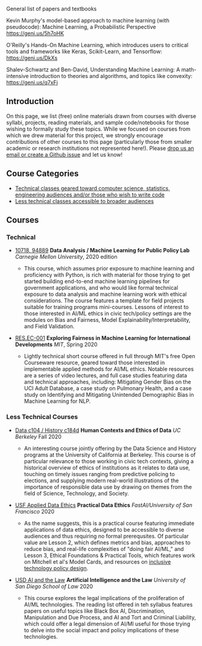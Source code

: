 General list of papers and textbooks


Kevin Murphy's model-based approach to machine learning (with pseudocode): Machine Learning, a Probabilistic Perspective https://geni.us/5h7oHK

O'Reilly's Hands-On Machine Learning, which introduces users to critical tools and frameworks like Keras, Scikit-Learn, and Tensorflow: https://geni.us/DkXs

Shalev-Schwartz and Ben-David, Understanding Machine Learning: A math-intensive introduction to theories and algorithms, and topics like convexity: https://geni.us/q7xFj


Introduction
-------------

On this page, we list (free) online materials drawn from courses with diverse syllabi, projects, reading materials, and sample code/notebooks for those wishing to formally study these topics.  While we focused on courses from which we drew material for this project, we strongly encourage contributions of other courses to this page (particularly those from smaller academic or research institutions not represented here!). Please [drop us an email or create a Github issue](https://github.com/XDgov/MLBias/tree/main/Contribute) and let us know!    


Course Categories
------------------

- [Technical classes geared toward computer science, statistics, engineering audiences and/or those who wish to write code](#technical)
- [Less technical classes accessible to broader audiences](#less-technical-courses)



Courses
-------

### Technical

- [10718, 94889](https://github.com/dssg/mlforpublicpolicylab) **Data Analysis / Machine Learning for Public Policy Lab** *Carnegie Mellon University*, 2020 edition
	- This course, which assumes prior exposure to machine learning and proficiency with Python, is rich with material for those trying to get started building end-to-end machine learning pipelines for government applications, and who would like formal technical exposure to data analysis and machine learning work with ethical considerations. The course features a template for field projects suitable for training programs mini-courses. Lessons of interest to those interested in AI/ML ethics in civic tech/policy settings are the modules on Bias and Fairness, Model Explainability/Interpretability, and Field Validation.

- [RES.EC-001](https://ocw.mit.edu/resources/res-ec-001-exploring-fairness-in-machine-learning-for-international-development-spring-2020/index.htm#) **Exploring Fairness in Machine Learning for International Developments** *MIT*, Spring 2020 
	- Lightly technical short course offered in full through MIT's free Open Courseware resource, geared toward those interested in implementable applied methods for AI/ML ethics. Notable resources are a series of video lectures, and full case studies featuring data and technical approaches, including: Mitigating Gender Bias on the UCI Adult Database, a case study on Pulmonary Health, and a case study on Identifying and Mitigating Unintended Demographic Bias in Machine Learning for NLP.


### Less Technical Courses

- [Data c104 / History c184d](https://data.berkeley.edu/data-c104-fall-2020-syllabus) **Human Contexts and Ethics of Data** *UC Berkeley* Fall 2020 

   - An interesting course jointly offering by the Data Science and History programs at the University of California at Berkeley. This course is of particular relevance to those working in civic tech contexts, giving a historical overview of ethics of institutions as it relates to data use, touching on timely issues ranging from predictive policing to elections, and supplying modern real-world illustrations of the importance of responsible data use by drawing on themes from the field of Science, Technology, and Society.  
- [USF Applied Data Ethics](https://ethics.fast.ai) **Practical Data Ethics** *FastAI/University of San Francisco* 2020 
  
  - As the name suggests, this is a practical course featuring immediate applications of data ethics, designed to be accessible to diverse audiences and thus requiring no formal prerequsites. Of particular value are Lesson 2, which defines metrics and bias, approaches to reduce bias, and real-life complexities of "doing fair AI/ML," and Lesson 3, Ethical Foundations & Practical Tools, which features work on Mitchell et al's Model Cards, and resources on [inclusive technology policy design](https://link.springer.com/article/10.1007/s10676-019-09497-z). 
- [USD AI and the Law](https://smithilaneous.typepad.com/artificial_intel_2020/2020/01/ai-and-the-law-welcome-and-syllabus.html) **Artificial Intelligence and the Law** *University of San Diego School of Law* 2020 
  
  - This course explores the legal implications of the proliferation of AI/ML technologies. The reading list offered in teh syllabus features papers on useful topics like Black Box AI, Discrimination, Manipulation and Due Process, and AI and Tort and Criminal Liability, which could offer a legal dimension of AI/Ml useful for those trying to delve into the social impact and policy implications of these technologies.



